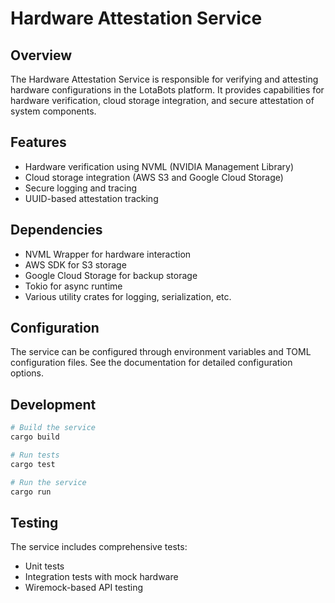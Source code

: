 # Hardware Attestation Service

## Overview

The Hardware Attestation Service is responsible for verifying and attesting hardware configurations in the LotaBots platform. It provides capabilities for hardware verification, cloud storage integration, and secure attestation of system components.

## Features

- Hardware verification using NVML (NVIDIA Management Library)
- Cloud storage integration (AWS S3 and Google Cloud Storage)
- Secure logging and tracing
- UUID-based attestation tracking

## Dependencies

- NVML Wrapper for hardware interaction
- AWS SDK for S3 storage
- Google Cloud Storage for backup storage
- Tokio for async runtime
- Various utility crates for logging, serialization, etc.

## Configuration

The service can be configured through environment variables and TOML configuration files. See the documentation for detailed configuration options.

## Development

```bash
# Build the service
cargo build

# Run tests
cargo test

# Run the service
cargo run
```

## Testing

The service includes comprehensive tests:

- Unit tests
- Integration tests with mock hardware
- Wiremock-based API testing

